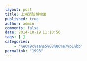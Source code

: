 ```yaml
---
layout: post
title: 上海消防博物馆
published: true
author: admin
comments: false
date: 2014-10-19 11:10:56
tags: [ ]
categories:
    - '%e6%9c%aa%e5%88%86%e7%b1%bb'
permalink: "1993"
---
```

[][1] [][2] [][3] [][4] [][5]

 [1]: http://xujianian.com/jx/wp-content/uploads/2014/10/978c2aa5gw1eeipxvcwxzj20r80hqwkt.jpg
 [2]: http://xujianian.com/jx/wp-content/uploads/2014/10/51a117318e87458558093b7da6cf6375.jpg
 [3]: http://xujianian.com/jx/wp-content/uploads/2014/10/wKgB3FEQ-V6AMEpXAArmMG0toUc69.jpeg
 [4]: http://xujianian.com/jx/wp-content/uploads/2014/10/978c2aa5gw1e2a3qyglajj.jpg
 [5]: http://xujianian.com/jx/wp-content/uploads/2014/10/cb88b52985ad0f3217184f4bb890af08.jpg